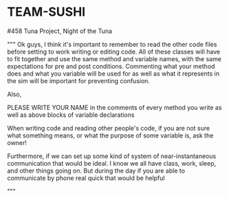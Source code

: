 # TEAM-SUSHI
#458 Tuna Project, Night of the Tuna

"""
Ok guys, I think it's important to remember to read the other code files before setting to work writing or
editing code. All of these classes will have to fit together and use the same method and variable names, with the 
same expectations for pre and post conditions. Commenting what your method does and what you variable will be used for as well 
as what it represents in the sim will be important for preventing confusion. 

Also,

PLEASE WRITE YOUR NAME in the comments of every method you write
as well as above blocks of variable declarations

When writing code and reading other people's code, if you are not sure what something means, or what the purpose of
some variable is, ask the owner! 

Furthermore, if we can set up some kind of system of near-instantaneous communication that would be ideal. I know
we all have class, work, sleep, and other things going on. But during the day if you are able to communicate by phone
real quick that would be helpful



"""
